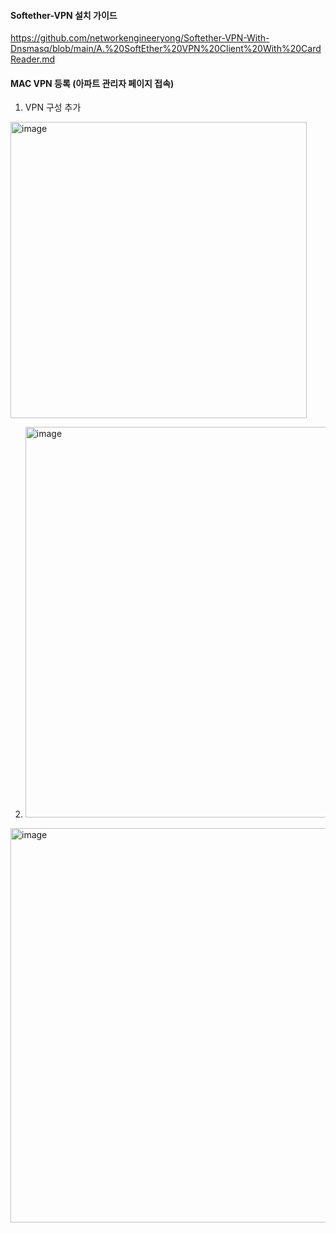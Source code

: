 
#### Softether-VPN 설치 가이드

https://github.com/networkengineeryong/Softether-VPN-With-Dnsmasq/blob/main/A.%20SoftEther%20VPN%20Client%20With%20CardReader.md

#### MAC VPN 등록 (아파트 관리자 페이지 접속)

1. VPN 구성 추가
<img width="474" alt="image" src="https://github.com/user-attachments/assets/f7b5818c-2bf8-4416-985e-7d3575fde09c" />


2. <img width="625" alt="image" src="https://github.com/user-attachments/assets/20d155df-4bea-4601-812d-3a44716a259e" />



<img width="631" alt="image" src="https://github.com/user-attachments/assets/9736bce5-68a0-4571-8b84-df81e9423244" />
